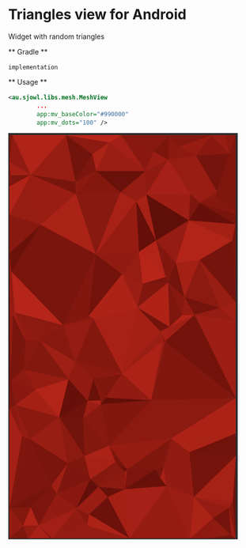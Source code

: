 # Triangles view for Android
Widget with random triangles

** Gradle **
```Gradle
implementation
```

** Usage **
```xml
<au.sjowl.libs.mesh.MeshView
        ...
        app:mv_baseColor="#990000"
        app:mv_dots="100" />
```

![alt text](./demo.png)
